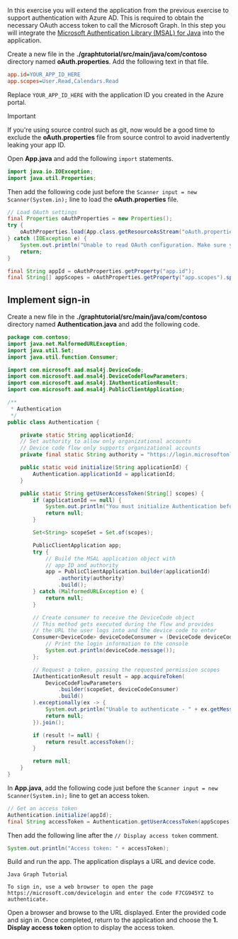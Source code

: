 <!-- markdownlint-disable MD002 MD041 -->

In this exercise you will extend the application from the previous exercise to support authentication with Azure AD. This is required to obtain the necessary OAuth access token to call the Microsoft Graph. In this step you will integrate the [Microsoft Authentication Library (MSAL) for Java](https://github.com/AzureAD/microsoft-authentication-library-for-java) into the application.

Create a new file in the **./graphtutorial/src/main/java/com/contoso** directory named **oAuth.properties**. Add the following text in that file.

```INI
app.id=YOUR_APP_ID_HERE
app.scopes=User.Read,Calendars.Read
```

Replace `YOUR_APP_ID_HERE` with the application ID you created in the Azure portal.

> [!IMPORTANT]
> If you're using source control such as git, now would be a good time to exclude the **oAuth.properties** file from source control to avoid inadvertently leaking your app ID.

Open **App.java** and add the following `import` statements.

```java
import java.io.IOException;
import java.util.Properties;
```

Then add the following code just before the `Scanner input = new Scanner(System.in);` line to load the **oAuth.properties** file.

```java
// Load OAuth settings
final Properties oAuthProperties = new Properties();
try {
    oAuthProperties.load(App.class.getResourceAsStream("oAuth.properties"));
} catch (IOException e) {
    System.out.println("Unable to read OAuth configuration. Make sure you have a properly formatted oAuth.properties file. See README for details.");
    return;
}

final String appId = oAuthProperties.getProperty("app.id");
final String[] appScopes = oAuthProperties.getProperty("app.scopes").split(",");
```

## Implement sign-in

Create a new file in the **./graphtutorial/src/main/java/com/contoso** directory named **Authentication.java** and add the following code.

```java
package com.contoso;
import java.net.MalformedURLException;
import java.util.Set;
import java.util.function.Consumer;

import com.microsoft.aad.msal4j.DeviceCode;
import com.microsoft.aad.msal4j.DeviceCodeFlowParameters;
import com.microsoft.aad.msal4j.IAuthenticationResult;
import com.microsoft.aad.msal4j.PublicClientApplication;

/**
 * Authentication
 */
public class Authentication {

    private static String applicationId;
    // Set authority to allow only organizational accounts
    // Device code flow only supports organizational accounts
    private final static String authority = "https://login.microsoftonline.com/organizations/";

    public static void initialize(String applicationId) {
        Authentication.applicationId = applicationId;
    }

    public static String getUserAccessToken(String[] scopes) {
        if (applicationId == null) {
            System.out.println("You must initialize Authentication before calling getUserAccessToken");
            return null;
        }

        Set<String> scopeSet = Set.of(scopes);

        PublicClientApplication app;
        try {
            // Build the MSAL application object with
            // app ID and authority
            app = PublicClientApplication.builder(applicationId)
                .authority(authority)
                .build();
        } catch (MalformedURLException e) {
            return null;
        }

        // Create consumer to receive the DeviceCode object
        // This method gets executed during the flow and provides
        // the URL the user logs into and the device code to enter
        Consumer<DeviceCode> deviceCodeConsumer = (DeviceCode deviceCode) -> {
            // Print the login information to the console
            System.out.println(deviceCode.message());
        };

        // Request a token, passing the requested permission scopes
        IAuthenticationResult result = app.acquireToken(
            DeviceCodeFlowParameters
                .builder(scopeSet, deviceCodeConsumer)
                .build()
        ).exceptionally(ex -> {
            System.out.println("Unable to authenticate - " + ex.getMessage());
            return null;
        }).join();

        if (result != null) {
            return result.accessToken();
        }

        return null;
    }
}
```

In **App.java**, add the following code just before the `Scanner input = new Scanner(System.in);` line to get an access token.

```java
// Get an access token
Authentication.initialize(appId);
final String accessToken = Authentication.getUserAccessToken(appScopes);
```

Then add the following line after the `// Display access token` comment.

```java
System.out.println("Access token: " + accessToken);
```

Build and run the app. The application displays a URL and device code.

```Shell
Java Graph Tutorial

To sign in, use a web browser to open the page https://microsoft.com/devicelogin and enter the code F7CG945YZ to authenticate.
```

Open a browser and browse to the URL displayed. Enter the provided code and sign in. Once completed, return to the application and choose the **1. Display access token** option to display the access token.
